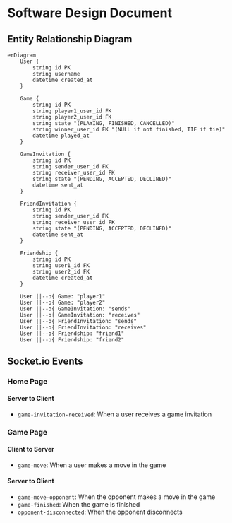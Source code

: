 # Software Design Document

## Entity Relationship Diagram

```mermaid
erDiagram
    User {
        string id PK
        string username
        datetime created_at
    }

    Game {
        string id PK
        string player1_user_id FK
        string player2_user_id FK
        string state "(PLAYING, FINISHED, CANCELLED)"
        string winner_user_id FK "(NULL if not finished, TIE if tie)"
        datetime played_at
    }

    GameInvitation {
        string id PK
        string sender_user_id FK
        string receiver_user_id FK
        string state "(PENDING, ACCEPTED, DECLINED)"
        datetime sent_at
    }

    FriendInvitation {
        string id PK
        string sender_user_id FK
        string receiver_user_id FK
        string state "(PENDING, ACCEPTED, DECLINED)"
        datetime sent_at
    }

    Friendship {
        string id PK
        string user1_id FK
        string user2_id FK
        datetime created_at
    }

    User ||--o{ Game: "player1"
    User ||--o{ Game: "player2"
    User ||--o{ GameInvitation: "sends"
    User ||--o{ GameInvitation: "receives"
    User ||--o{ FriendInvitation: "sends"
    User ||--o{ FriendInvitation: "receives"
    User ||--o{ Friendship: "friend1"
    User ||--o{ Friendship: "friend2"
```

## Socket.io Events

### Home Page

#### Server to Client

- `game-invitation-received`: When a user receives a game invitation

### Game Page

#### Client to Server

- `game-move`: When a user makes a move in the game

#### Server to Client

- `game-move-opponent`: When the opponent makes a move in the game
- `game-finished`: When the game is finished
- `opponent-disconnected`: When the opponent disconnects


